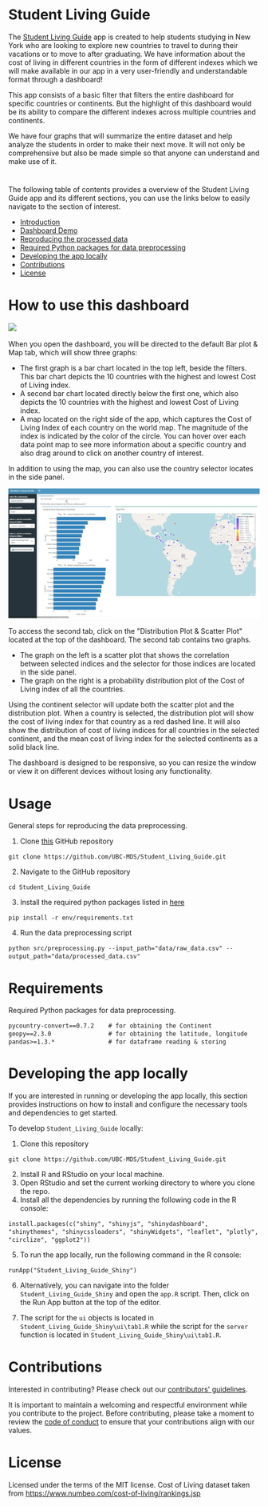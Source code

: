 # Student Living Guide

The [Student Living Guide](https://caesarwong.shinyapps.io/Student_Living_Guide_Shiny/) app is created to help students studying in New York who are looking to explore new countries to travel to during their vacations or to move to after graduating. We have information about the cost of living in different countries in the form of different indexes which we will make available in our app in a very user-friendly and understandable format through a dashboard!

This app consists of a basic filter that filters the entire dashboard for specific countries or continents. But the highlight of this dashboard would be its ability to compare the different indexes across multiple countries and continents.

We have four graphs that will summarize the entire dataset and help analyze the students in order to make their next move. It will not only be comprehensive but also be made simple so that anyone can understand and make use of it.


#
The following table of contents provides a overview of the Student Living Guide app and its different sections, you can use the links below to easily navigate to the section of interest.

- [Introduction](#student-living-guide)
- [Dashboard Demo](#how-to-use-this-dashboard)
- [Reproducing the processed data](#usage)
- [Required Python packages for data preprocessing](#requirements)
- [Developing the app locally](#developing-the-app-locally)
- [Contributions](#contributions)
- [License](#license)


# How to use this dashboard

![](img/tab1.gif)

When you open the dashboard, you will be directed to the default Bar plot & Map tab, which will show three graphs:

- The first graph is a bar chart located in the top left, beside the filters. This bar chart depicts the 10 countries with the highest and lowest Cost of Living index.
- A second bar chart located directly below the first one, which also depicts the 10 countries with the highest and lowest Cost of Living index.
- A map located on the right side of the app, which captures the Cost of Living Index of each country on the world map. The magnitude of the index is indicated by the color of the circle. You can hover over each data point map to see more information about a specific country and also drag around to click on another country of interest.

In addition to using the map, you can also use the country selector locates in the side panel.

![](img/tab2.gif)

To access the second tab, click on the "Distribution Plot & Scatter Plot" located at the top of the dashboard. The second tab contains two graphs.

- The graph on the left is a scatter plot that shows the correlation between selected indices and the selector for those indices are located in the side panel.
- The graph on the right is a probability distribution plot of the Cost of Living index of all the countries.

Using the continent selector will update both the scatter plot and the distribution plot. When a country is selected, the distribution plot will show the cost of living index for that country as a red dashed line. It  will also show the distribution of cost of living indices for all countries in the selected continent, and the mean cost of living index for the selected continents as a solid black line.

The dashboard is designed to be responsive, so you can resize the window or view it on different devices without losing any functionality.


# Usage

General steps for reproducing the data preprocessing.

1. Clone [this](https://github.com/UBC-MDS/Student_Living_Guide.git) GitHub repository

```
git clone https://github.com/UBC-MDS/Student_Living_Guide.git
```

2. Navigate to the GitHub repository

```
cd Student_Living_Guide
```

3. Install the required python packages listed in [here](https://github.com/UBC-MDS/Student_Living_Guide/blob/main/requirements.txt) 

```
pip install -r env/requirements.txt
```

4. Run the data preprocessing script

```
python src/preprocessing.py --input_path="data/raw_data.csv" --output_path="data/processed_data.csv"
```


# Requirements

Required Python packages for data preprocessing.

```
pycountry-convert==0.7.2    # for obtaining the Continent
geopy==2.3.0                # for obtaining the latitude, longitude
pandas>=1.3.*               # for dataframe reading & storing
```


# Developing the app locally

If you are interested in running or developing the app locally, this section provides instructions on how to install and configure the necessary tools and dependencies to get started. 

To develop `Student_Living_Guide` locally:
1. Clone this repository 
```   
git clone https://github.com/UBC-MDS/Student_Living_Guide.git
```
2. Install R and RStudio on your local machine.
3. Open RStudio and set the current working directory to where you clone the repo.
4. Install all the dependencies by running the following code in the R console: 
```
install.packages(c("shiny", "shinyjs", "shinydashboard", "shinythemes", "shinycssloaders", "shinyWidgets", "leaflet", "plotly", "circlize", "ggplot2"))
```
5. To run the app locally, run the following command in the R console:
```
runApp("Student_Living_Guide_Shiny")
```
6. Alternatively, you can navigate into the folder `Student_Living_Guide_Shiny` and open the `app.R` script. Then, click on the Run App button at the top of the editor.
   
7. The script for the `ui` objects is located in `Student_Living_Guide_Shiny\ui\tab1.R` while the script for the `server` function is located in `Student_Living_Guide_Shiny\ui\tab1.R`.

# Contributions
Interested in contributing? Please check out our [contributors' guidelines](CONTRIBUTING.md). 

It is important to maintain a welcoming and respectful environment while you contribute to the project. Before contributing, please take a moment to review the [code of conduct](CODE_OF_CONDUCT.md) to ensure that your contributions align with our values.

# License
Licensed under the terms of the MIT license.
Cost of Living dataset taken from https://www.numbeo.com/cost-of-living/rankings.jsp
